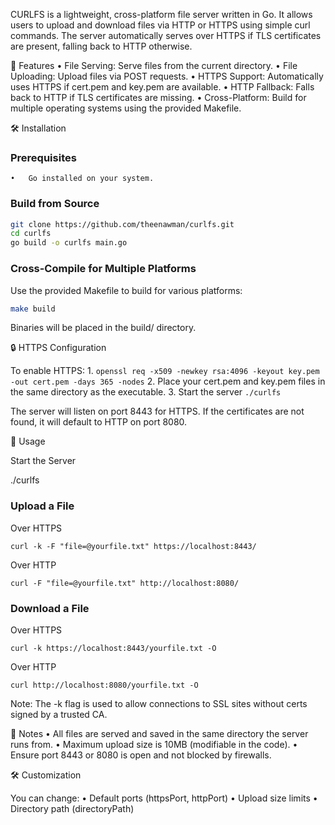 CURLFS is a lightweight, cross-platform file server written in Go. It allows users to upload and download files via HTTP or HTTPS using simple curl commands. The server automatically serves over HTTPS if TLS certificates are present, falling back to HTTP otherwise.

🚀 Features
	•	File Serving: Serve files from the current directory.
	•	File Uploading: Upload files via POST requests.
	•	HTTPS Support: Automatically uses HTTPS if cert.pem and key.pem are available.
	•	HTTP Fallback: Falls back to HTTP if TLS certificates are missing.
	•	Cross-Platform: Build for multiple operating systems using the provided Makefile.

🛠️ Installation

### Prerequisites
	•	Go installed on your system.

### Build from Source
```sh
git clone https://github.com/theenawman/curlfs.git
cd curlfs
go build -o curlfs main.go
```

### Cross-Compile for Multiple Platforms

Use the provided Makefile to build for various platforms:
```sh
make build
```
Binaries will be placed in the build/ directory.

🔒 HTTPS Configuration

To enable HTTPS:
	1. ```openssl req -x509 -newkey rsa:4096 -keyout key.pem -out cert.pem -days 365 -nodes```
 	2. Place your cert.pem and key.pem files in the same directory as the executable.
	3. Start the server ```./curlfs```

The server will listen on port 8443 for HTTPS. If the certificates are not found, it will default to HTTP on port 8080.

📂 Usage

Start the Server

./curlfs

### Upload a File

Over HTTPS
```
curl -k -F "file=@yourfile.txt" https://localhost:8443/
```
Over HTTP
```
curl -F "file=@yourfile.txt" http://localhost:8080/
```
### Download a File

Over HTTPS
```
curl -k https://localhost:8443/yourfile.txt -O
```
Over HTTP
```
curl http://localhost:8080/yourfile.txt -O
```
Note: The -k flag is used to allow connections to SSL sites without certs signed by a trusted CA.

📌 Notes
	•	All files are served and saved in the same directory the server runs from.
	•	Maximum upload size is 10MB (modifiable in the code).
	•	Ensure port 8443 or 8080 is open and not blocked by firewalls.

🛠️ Customization

You can change:
	•	Default ports (httpsPort, httpPort)
	•	Upload size limits
	•	Directory path (directoryPath)

